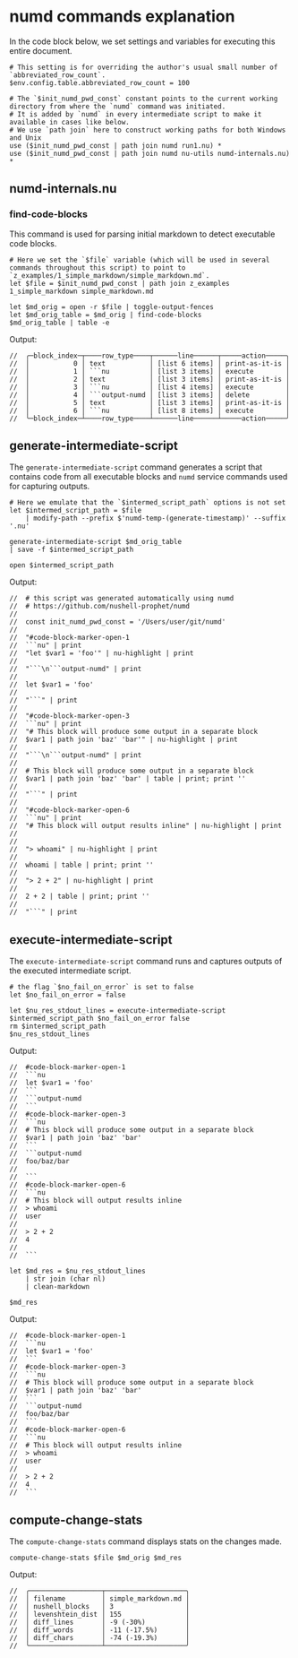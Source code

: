 # numd commands explanation

In the code block below, we set settings and variables for executing this entire document.

```nu
# This setting is for overriding the author's usual small number of `abbreviated_row_count`.
$env.config.table.abbreviated_row_count = 100

# The `$init_numd_pwd_const` constant points to the current working directory from where the `numd` command was initiated.
# It is added by `numd` in every intermediate script to make it available in cases like below.
# We use `path join` here to construct working paths for both Windows and Unix
use ($init_numd_pwd_const | path join numd run1.nu) *
use ($init_numd_pwd_const | path join numd nu-utils numd-internals.nu) *
```

## numd-internals.nu

### find-code-blocks

This command is used for parsing initial markdown to detect executable code blocks.

```nu indent-output
# Here we set the `$file` variable (which will be used in several commands throughout this script) to point to `z_examples/1_simple_markdown/simple_markdown.md`.
let $file = $init_numd_pwd_const | path join z_examples 1_simple_markdown simple_markdown.md

let $md_orig = open -r $file | toggle-output-fences
let $md_orig_table = $md_orig | find-code-blocks
$md_orig_table | table -e
```

Output:

```
//  ╭─block_index─┬────row_type────┬──────line──────┬─────action─────╮
//  │           0 │ text           │ [list 6 items] │ print-as-it-is │
//  │           1 │ ```nu          │ [list 3 items] │ execute        │
//  │           2 │ text           │ [list 3 items] │ print-as-it-is │
//  │           3 │ ```nu          │ [list 4 items] │ execute        │
//  │           4 │ ```output-numd │ [list 3 items] │ delete         │
//  │           5 │ text           │ [list 3 items] │ print-as-it-is │
//  │           6 │ ```nu          │ [list 8 items] │ execute        │
//  ╰─block_index─┴────row_type────┴──────line──────┴─────action─────╯
```

## generate-intermediate-script

The `generate-intermediate-script` command generates a script that contains code from all executable blocks and `numd` service commands used for capturing outputs.

```nu indent-output
# Here we emulate that the `$intermed_script_path` options is not set
let $intermed_script_path = $file
    | modify-path --prefix $'numd-temp-(generate-timestamp)' --suffix '.nu'

generate-intermediate-script $md_orig_table
| save -f $intermed_script_path

open $intermed_script_path
```

Output:

```
//  # this script was generated automatically using numd
//  # https://github.com/nushell-prophet/numd
//
//  const init_numd_pwd_const = '/Users/user/git/numd'
//
//  "#code-block-marker-open-1
//  ```nu" | print
//  "let $var1 = 'foo'" | nu-highlight | print
//
//  "```\n```output-numd" | print
//
//  let $var1 = 'foo'
//
//  "```" | print
//
//  "#code-block-marker-open-3
//  ```nu" | print
//  "# This block will produce some output in a separate block
//  $var1 | path join 'baz' 'bar'" | nu-highlight | print
//
//  "```\n```output-numd" | print
//
//  # This block will produce some output in a separate block
//  $var1 | path join 'baz' 'bar' | table | print; print ''
//
//  "```" | print
//
//  "#code-block-marker-open-6
//  ```nu" | print
//  "# This block will output results inline" | nu-highlight | print
//
//
//  "> whoami" | nu-highlight | print
//
//  whoami | table | print; print ''
//
//  "> 2 + 2" | nu-highlight | print
//
//  2 + 2 | table | print; print ''
//
//  "```" | print
```

## execute-intermediate-script

The `execute-intermediate-script` command runs and captures outputs of the executed intermediate script.

```nu indent-output
# the flag `$no_fail_on_error` is set to false
let $no_fail_on_error = false

let $nu_res_stdout_lines = execute-intermediate-script $intermed_script_path $no_fail_on_error false
rm $intermed_script_path
$nu_res_stdout_lines
```

Output:

```
//  #code-block-marker-open-1
//  ```nu
//  let $var1 = 'foo'
//  ```
//  ```output-numd
//  ```
//  #code-block-marker-open-3
//  ```nu
//  # This block will produce some output in a separate block
//  $var1 | path join 'baz' 'bar'
//  ```
//  ```output-numd
//  foo/baz/bar
//
//  ```
//  #code-block-marker-open-6
//  ```nu
//  # This block will output results inline
//  > whoami
//  user
//
//  > 2 + 2
//  4
//
//  ```
```

```nu indent-output
let $md_res = $nu_res_stdout_lines
    | str join (char nl)
    | clean-markdown

$md_res
```

Output:

```
//  #code-block-marker-open-1
//  ```nu
//  let $var1 = 'foo'
//  ```
//  #code-block-marker-open-3
//  ```nu
//  # This block will produce some output in a separate block
//  $var1 | path join 'baz' 'bar'
//  ```
//  ```output-numd
//  foo/baz/bar
//  ```
//  #code-block-marker-open-6
//  ```nu
//  # This block will output results inline
//  > whoami
//  user
//
//  > 2 + 2
//  4
//  ```
```

## compute-change-stats

The `compute-change-stats` command displays stats on the changes made.

```nu indent-output
compute-change-stats $file $md_orig $md_res
```

Output:

```
//  ╭──────────────────┬────────────────────╮
//  │ filename         │ simple_markdown.md │
//  │ nushell_blocks   │ 3                  │
//  │ levenshtein_dist │ 155                │
//  │ diff_lines       │ -9 (-30%)          │
//  │ diff_words       │ -11 (-17.5%)       │
//  │ diff_chars       │ -74 (-19.3%)       │
//  ╰──────────────────┴────────────────────╯
```
